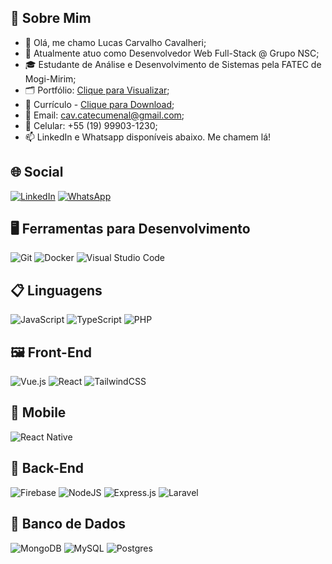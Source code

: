 ## 	🤖 Sobre Mim
- 👋 Olá, me chamo Lucas Carvalho Cavalheri;
- 💼 Atualmente atuo como Desenvolvedor Web Full-Stack @ Grupo NSC;
- 🎓 Estudante de Análise e Desenvolvimento de Sistemas pela FATEC de Mogi-Mirim;
- 🗂️ Portfólio: <a href="https://www.lucascavalheri.com.br/">Clique para Visualizar</a>;
- 📄 Currículo - [Clique para Download](Curriculo-LucasCavalheri.pdf);
- 📧 Email: cav.catecumenal@gmail.com;
- 📱 Celular: +55 (19) 99903-1230;
- 📫 LinkedIn e Whatsapp disponíveis abaixo. Me chamem lá!

## 🌐 Social

[![LinkedIn](https://img.shields.io/badge/linkedin-%230077B5.svg?style=for-the-badge&logo=linkedin&logoColor=white)](https://linkedin.com/in/lucas-cavalheri)
[![WhatsApp](https://img.shields.io/badge/WhatsApp-25D366?style=for-the-badge&logo=whatsapp&logoColor=white)](https://api.whatsapp.com/send?phone=5519999031230&text=Ol%C3%A1%20Lucas!%20Te%20achei%20no%20GitHub!)

## 🖥️ Ferramentas para Desenvolvimento

![Git](https://img.shields.io/badge/git-%23F05033.svg?style=for-the-badge&logo=git&logoColor=white)
![Docker](https://img.shields.io/badge/docker-%230db7ed.svg?style=for-the-badge&logo=docker&logoColor=white)
![Visual Studio Code](https://img.shields.io/badge/Visual%20Studio%20Code-0078d7.svg?style=for-the-badge&logo=visual-studio-code&logoColor=white)

## 📋 Linguagens

![JavaScript](https://img.shields.io/badge/javascript-%23323330.svg?style=for-the-badge&logo=javascript&logoColor=%23F7DF1E)
![TypeScript](https://img.shields.io/badge/typescript-%23007ACC.svg?style=for-the-badge&logo=typescript&logoColor=white)
![PHP](https://img.shields.io/badge/php-%23777BB4.svg?style=for-the-badge&logo=php&logoColor=white)

## 🖼️ Front-End

![Vue.js](https://img.shields.io/badge/vuejs-%2335495e.svg?style=for-the-badge&logo=vuedotjs&logoColor=%234FC08D)
![React](https://img.shields.io/badge/react-%2320232a.svg?style=for-the-badge&logo=react&logoColor=%2361DAFB)
![TailwindCSS](https://img.shields.io/badge/tailwindcss-%2338B2AC.svg?style=for-the-badge&logo=tailwind-css&logoColor=white)

## 📱 Mobile
![React Native](https://img.shields.io/badge/react_native-%2320232a.svg?style=for-the-badge&logo=react&logoColor=%2361DAFB)

## 🧮 Back-End

![Firebase](https://img.shields.io/badge/Firebase-039BE5?style=for-the-badge&logo=Firebase&color=yellow&logoColor=white)
![NodeJS](https://img.shields.io/badge/node.js-6DA55F?style=for-the-badge&logo=node.js&logoColor=white)
![Express.js](https://img.shields.io/badge/express.js-%23404d59.svg?style=for-the-badge&logo=express&logoColor=%2361DAFB)
![Laravel](https://img.shields.io/badge/laravel-%23FF2D20.svg?style=for-the-badge&logo=laravel&logoColor=white)

## 💾 Banco de Dados

![MongoDB](https://img.shields.io/badge/MongoDB-%234ea94b.svg?style=for-the-badge&logo=mongodb&logoColor=white)
![MySQL](https://img.shields.io/badge/mysql-%2300f.svg?style=for-the-badge&logo=mysql&logoColor=white)
![Postgres](https://img.shields.io/badge/postgres-%23316192.svg?style=for-the-badge&logo=postgresql&logoColor=white)
